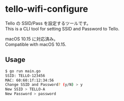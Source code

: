 # tello-wifi-configure

Tello の SSID/Pass を設定するツールです。  
This is a CLI tool for setting SSID and Password to Tello.

macOS 10.15 に対応済み。  
Compatible with macOS 10.15.

## Usage

```bash
$ go run main.go
SSID: TELLO-123456
MAC: 60:60:1f:12:34:56
Change SSID and Password? (y/N) > y
New SSID > TELLO-A
New Password > password
```
